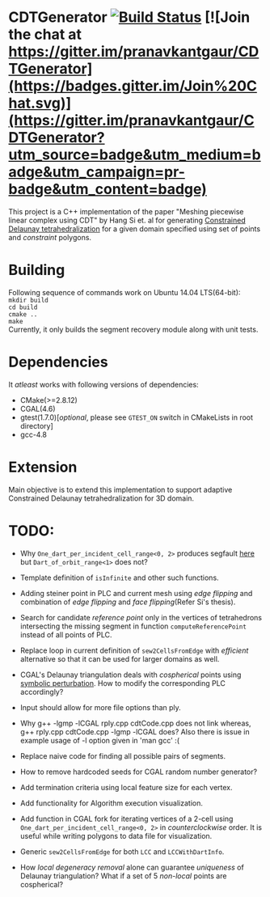 # CDTGenerator [![Build Status](https://travis-ci.org/pranavkantgaur/CDTGenerator.svg?branch=master)](https://travis-ci.org/pranavkantgaur/CDTGenerator) [![Join the chat at https://gitter.im/pranavkantgaur/CDTGenerator](https://badges.gitter.im/Join%20Chat.svg)](https://gitter.im/pranavkantgaur/CDTGenerator?utm_source=badge&utm_medium=badge&utm_campaign=pr-badge&utm_content=badge)

This project is a C++ implementation of the paper "Meshing piecewise linear complex using CDT" by Hang Si et. al for generating [Constrained Delaunay tetrahedralization](http://en.wikipedia.org/wiki/Constrained_Delaunay_triangulation) for a given domain specified using set of points and _constraint_ polygons.

# Building
Following sequence of commands work on Ubuntu 14.04 LTS(64-bit):  
```mkdir build```  
```cd build```  
```cmake ..```  
```make ```  
Currently, it only builds the segment recovery module along with unit tests.  

# Dependencies
It _atleast_ works with following versions of dependencies:
* CMake(>=2.8.12) 
* CGAL(4.6)
* gtest(1.7.0)[_optional_, please see ```GTEST_ON``` switch in CMakeLists in root directory]
* gcc-4.8

# Extension
Main objective is to extend this implementation to support adaptive Constrained Delaunay tetrahedralization for 3D domain.

# TODO:

* Why ```One_dart_per_incident_cell_range<0, 2>``` produces segfault [here](http://cgal-discuss.949826.n4.nabble.com/Linear-cell-complex-Segmentation-fault-while-accessing-vertex-of-a-2-cell-td4660939.html) but ```Dart_of_orbit_range<1>``` does not?

* Template definition of ```isInfinite``` and other such functions.  

* Adding steiner point in PLC and current mesh using _edge flipping_ and combination of _edge flipping_ and _face flipping_(Refer Si's thesis).  

* Search for candidate _reference point_ only in the vertices of tetrahedrons intersecting the missing segment in function ```computeReferencePoint``` instead of all points of PLC.  

* Replace loop in current definition of ```sew2CellsFromEdge``` with _efficient_ alternative so that it can be used for larger domains as well.

* CGAL's Delaunay triangulation deals with _cospherical_ points using [symbolic perturbation](https://hal.inria.fr/inria-00166710/file/soda.pdf). How to modify the corresponding PLC accordingly?

* Input should allow for more file options than ply.

* Why g++ -lgmp -lCGAL rply.cpp cdtCode.cpp does not link whereas, g++ rply.cpp cdtCode.cpp -lgmp -lCGAL does? Also there is issue in example usage of -l option given in 'man gcc' :(

* Replace naive code for finding all possible pairs of segments.

* How to remove hardcoded seeds for CGAL random number generator?

* Add termination criteria using local feature size for each vertex.

* Add functionality for Algorithm execution visualization. 

* Add function in CGAL fork for iterating vertices of a 2-cell using ```One_dart_per_incident_cell_range<0, 2>``` in _counterclockwise_ order. It is useful while writing polygons to data file for visualization.

* Generic ```sew2CellsFromEdge``` for both ```LCC``` and ```LCCWithDartInfo```.

* How _local degeneracy removal_ alone can guarantee _uniqueness_ of Delaunay triangulation? What if a set of 5 _non-local_ points are cospherical?

